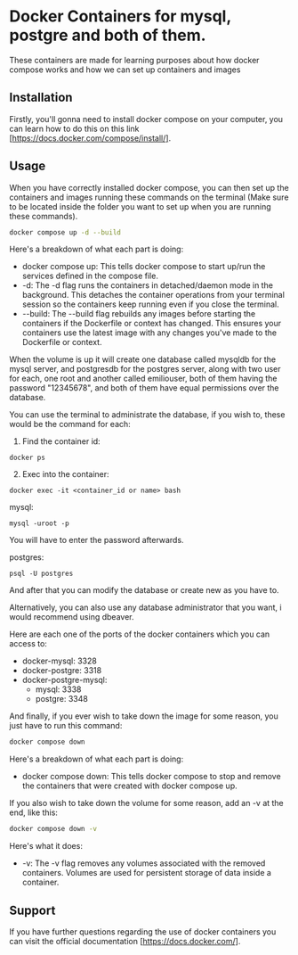 # Docker Containers for mysql, postgre and both of them.

These containers are made for learning purposes about how docker compose works and how we can set up containers and images

## Installation

Firstly, you'll gonna need to install docker compose on your computer, you can learn how to do this on this link [https://docs.docker.com/compose/install/].

## Usage

When you have correctly installed docker compose, you can then set up the containers and images running these commands on the terminal (Make sure to be located inside the folder you want to set up when you are running these commands).

```bash
docker compose up -d --build
```

Here's a breakdown of what each part is doing:
* docker compose up: This tells docker compose to start up/run the services defined in the compose file.
* -d: The -d flag runs the containers in detached/daemon mode in the background. This detaches the container operations from your terminal session so the containers keep running even if you close the terminal.
* --build: The --build flag rebuilds any images before starting the containers if the Dockerfile or context has changed. This ensures your containers use the latest image with any changes you've made to the Dockerfile or context.

When the volume is up it will create one database called mysqldb for the mysql server, and postgresdb for the postgres server, along with two user for each, one root and another called emiliouser, both of them having the password "12345678", and both of them have equal permissions over the database.

You can use the terminal to administrate the database, if you wish to, these would be the command for each:

1. Find the container id:

```
docker ps
```

2. Exec into the container:

```
docker exec -it <container_id or name> bash
```

mysql:

```
mysql -uroot -p
```

You will have to enter the password afterwards.

postgres:

```
psql -U postgres
```

And after that you can modify the database or create new as you have to.

Alternatively, you can also use any database administrator that you want, i would recommend using dbeaver.

Here are each one of the ports of the docker containers which you can access to:

* docker-mysql: 3328
* docker-postgre: 3318
* docker-postgre-mysql:
    * mysql: 3338
    * postgre: 3348

And finally, if you ever wish to take down the image for some reason, you just have to run this command:

```bash
docker compose down
```

Here's a breakdown of what each part is doing:
* docker compose down: This tells docker compose to stop and remove the containers that were created with docker compose up.

If you also wish to take down the volume for some reason, add an -v at the end, like this:

```bash
docker compose down -v
```

Here's what it does:
* -v: The -v flag removes any volumes associated with the removed containers. Volumes are used for persistent storage of data inside a container.

## Support

If you have further questions regarding the use of docker containers you can visit the official documentation [https://docs.docker.com/].